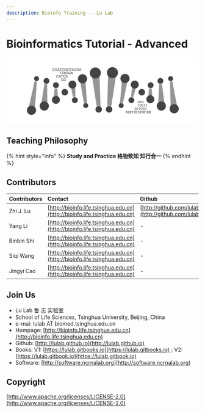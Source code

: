 ```yaml
---
description: Bioinfo Training -- Lu Lab
---
```


# Bioinformatics Tutorial - Advanced

![](.gitbook/assets/book_logo.png)

## Teaching Philosophy

{% hint style="info" %}
**Study and Practice 格物致知 知行合一**
{% endhint %}

## Contributors

| Contributors | Contact | Github |
| :--- | :--- | :--- |
| Zhi J. Lu | [http://bioinfo.life.tsinghua.edu.cn](http://bioinfo.life.tsinghua.edu.cn) | [http://github.com/lulab](http://github.com/lulab) |
| Yang Li | [http://bioinfo.life.tsinghua.edu.cn](http://bioinfo.life.tsinghua.edu.cn) | - |
| Binbin Shi | [http://bioinfo.life.tsinghua.edu.cn](http://bioinfo.life.tsinghua.edu.cn) | - |
| Siqi Wang | [http://bioinfo.life.tsinghua.edu.cn](http://bioinfo.life.tsinghua.edu.cn) | - |
| Jingyi Cao | [http://bioinfo.life.tsinghua.edu.cn](http://bioinfo.life.tsinghua.edu.cn) | - |

## Join Us

* Lu Lab 鲁 志 实验室
* School of Life Sciences, Tsinghua University, Beijing, China
* e-mai: lulab AT biomed.tsinghua.edu.cn
* Hompage: [http://bioinfo.life.tsinghua.edu.cn](http://bioinfo.life.tsinghua.edu.cn)
* Github: [http://lulab.github.io](http://lulab.github.io)
* Books: V1: [https://lulab.gitbooks.io](https://lulab.gitbooks.io) ;  V2: [https://lulab.gitbook.io](https://lulab.gitbook.io)
* Software: [http://software.ncrnalab.org](http://software.ncrnalab.org)

## Copyright

[http://www.apache.org/licenses/LICENSE-2.0](http://www.apache.org/licenses/LICENSE-2.0)

